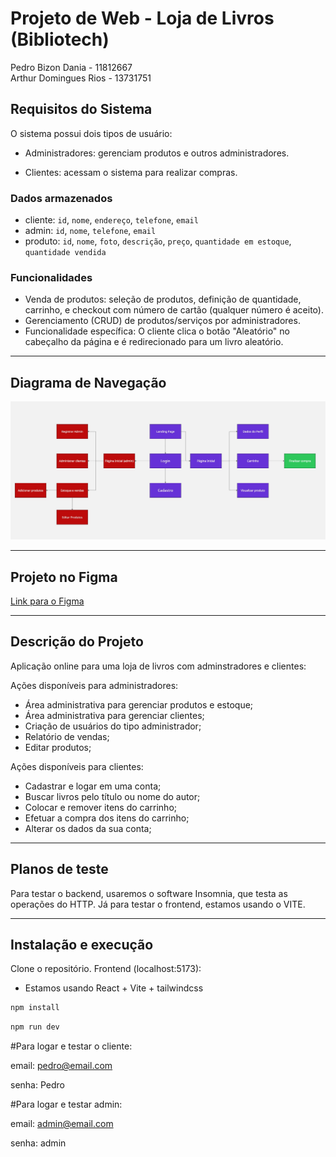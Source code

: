 # Projeto de Web - Loja de Livros (Bibliotech)

Pedro Bizon Dania - 11812667  
Arthur Domingues Rios - 13731751  

## Requisitos do Sistema

O sistema possui dois tipos de usuário:

- Administradores: gerenciam produtos e outros administradores.  

- Clientes: acessam o sistema para realizar compras.

### Dados armazenados

- cliente: `id`, `nome`, `endereço`, `telefone`, `email`
- admin: `id`, `nome`, `telefone`, `email`
- produto: `id`, `nome`, `foto`, `descrição`, `preço`, `quantidade em estoque`, `quantidade vendida`

### Funcionalidades

- Venda de produtos: seleção de produtos, definição de quantidade, carrinho, e checkout com número de cartão (qualquer número é aceito).
- Gerenciamento (CRUD) de produtos/serviços por administradores.
- Funcionalidade específica: O cliente clica o botão "Aleatório" no cabeçalho da página e é redirecionado para um livro aleatório.


---

## Diagrama de Navegação

![Diagrama de Navegação](Mockups/DiagramaPaginas.jpg)

---

## Projeto no Figma

[Link para o Figma](https://www.figma.com/design/KCJOQ1HRQr8NRWqZ0fCD8N/Trabalho-1-Web?node-id=0-1&p=f&t=Ws5Fnwljwq0gYktq-0)

---

## Descrição do Projeto

Aplicação online para uma loja de livros com adminstradores e clientes:

Ações disponíveis para administradores:
- Área administrativa para gerenciar produtos e estoque;
- Área administrativa para gerenciar clientes;
- Criação de usuários do tipo administrador;
- Relatório de vendas;
- Editar produtos;

Ações disponíveis para clientes:
- Cadastrar e logar em uma conta;
- Buscar livros pelo título ou nome do autor;
- Colocar e remover itens do carrinho;
- Efetuar a compra dos itens do carrinho;
- Alterar os dados da sua conta;

---

## Planos de teste

Para testar o backend, usaremos o software Insomnia, que testa as operações do HTTP.
Já para testar o frontend, estamos usando o VITE.

---

## Instalação e execução

Clone o repositório.
Frontend (localhost:5173):
- Estamos usando React + Vite + tailwindcss
```bash
npm install
```
```bash
npm run dev
```
#Para logar e testar o cliente:

email: pedro@email.com

senha: Pedro

#Para logar e testar admin:

email: admin@email.com

senha: admin
